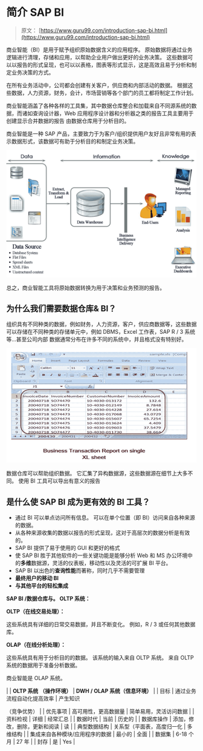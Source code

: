 # 简介 SAP BI

> 原文： [https://www.guru99.com/introduction-sap-bi.html](https://www.guru99.com/introduction-sap-bi.html)

商业智能（BI）是用于赋予组织原始数据含义的应用程序。 原始数据将通过业务逻辑进行清理，存储和应用，以帮助企业用户做出更好的业务决策。 这些数据可以以报告的形式呈现，也可以以表格，图表等形式显示，这是高效且易于分析和制定业务决策的方式。

在所有业务活动中，公司都会创建有关客户，供应商和内部活动的数据。 根据这些数据，人力资源，财务，会计，市场营销等各个部门的员工都将制定工作计划。

商业智能涵盖了各种各样的工具集，其中数据仓库整合和加载来自不同源系统的数据，而诸如查询设计器，Web 应用程序设计器和分析器之类的报告工具主要用于创建显示合并数据的报告 由数据仓库用于分析目的。

商业智能是一种 SAP 产品，主要致力于为客户/组织提供用户友好且非常有用的表示数据形式，该数据可有助于分析目的和制定业务决策。

![](img/2b9c8876a61bee7d4d4b4f8ed3c62783.png)

总之，商业智能工具将原始数据转换为用于决策和业务预测的报告。

## 为什么我们需要数据仓库& BI？

组织具有不同种类的数据，例如财务，人力资源，客户，供应商数据等，这些数据可以存储在不同种类的存储单元中，例如 DBMS，Excel 工作表，SAP R / 3 系统等...甚至公司内部 数据通常分布在许多不同的系统中，并且格式没有特别好。

![](img/9b0820cb3dc9af63689a939e0960bda4.png)

数据仓库可以帮助组织数据。 它汇集了异构数据源，这些数据源在细节上大多不同。 使用 BI 工具可以导出有意义的报告

## 是什么使 SAP BI 成为更有效的 BI 工具？

*   通过 BI 可以单点访问所有信息。 可以在单个位置（即 BI）访问来自各种来源的数据。
*   从各种来源收集的数据以报告的形式呈现，这对于高层次的数据分析是有效的。
*   SAP BI 提供了易于使用的 GUI 和更好的格式
*   使 SAP BI 胜于其他软件的一些关键功能是能够分析 Web 和 MS 办公环境中的**多维**数据源，灵活的仪表板，移动性以及灵活的可扩展 BI 平台。
*   SAP BI 以出色的**查询性能**而著称，同时几乎不需要管理
*   **最终用户的移动 BI**
*   **与其他平台的轻松集成**

**SAP BI /数据仓库与。 OLTP 系统：**

**OLTP（在线交易处理）：**

这些系统具有详细的日常交易数据，并且不断变化。 例如，R / 3 或任何其他数据库。

**OLAP（在线分析处理）：**

这些系统具有用于分析目的的数据。 该系统的输入来自 OLTP 系统。 来自 OLTP 系统的数据用于准备分析数据。

商业智能是 OLAP 系统。

|  | **OLTP 系统** **（操作环境）** | **DWH / OLAP 系统（信息环境）** |
| 目标 | 通过业务流程自动化提高效率 | 产生知识

（竞争优势） |
| 优先事项 | 高可用性，更高数据量 | 简单易用，灵活访问数据 |
| 资料检视 | 详细 | 经常汇总 |
| 数据时代 | 当前 | 历史的 |
| 数据库操作 | 添加，修改，删除，更新和阅读 | 读 |
| 典型数据结构 | 关系型（平面表，高度归一化 | 多维结构 |
| 集成来自各种模块/应用程序的数据 | 最小的 | 全面 |
| 数据集 | 6-18 个月 | 27 年 |
| 封存 | 是 | Yes |
